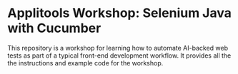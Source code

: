 # Applitools Workshop: Selenium Java with Cucumber
This repository is a workshop for learning how to automate AI-backed web tests as part of a typical front-end development workflow.
It provides all the the instructions and example code for the workshop.
